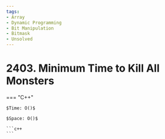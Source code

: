 ```yaml
---
tags:
- Array
- Dynamic Programming
- Bit Manipulation
- Bitmask
- Unsolved
---
```



# 2403. Minimum Time to Kill All Monsters

=== "C++"

    $Time: O()$

    $Space: O()$

    ```c++
    ```